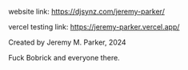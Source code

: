 website link: https://djsynz.com/jeremy-parker/

vercel testing link: https://jeremy-parker.vercel.app/

Created by Jeremy M. Parker, 2024

Fuck Bobrick and everyone there.
